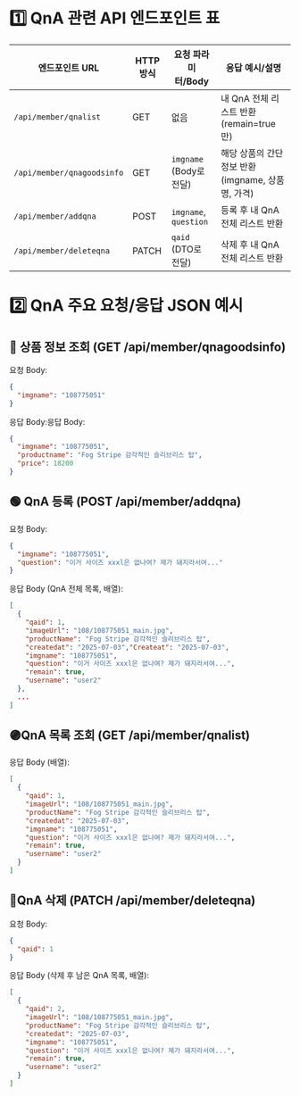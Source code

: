 # 1️⃣ QnA 관련 API 엔드포인트 표

| 엔드포인트 URL                  | HTTP 방식 | 요청 파라미터/Body          | 응답 예시/설명                           |
| -------------------------- | ------- | --------------------- | ---------------------------------- |
| `/api/member/qnalist`      | GET     | 없음                    | 내 QnA 전체 리스트 반환 (remain=true만)     |
| `/api/member/qnagoodsinfo` | GET     | `imgname` (Body로 전달)  | 해당 상품의 간단 정보 반환 (imgname, 상품명, 가격) |
| `/api/member/addqna`       | POST    | `imgname`, `question` | 등록 후 내 QnA 전체 리스트 반환               |
| `/api/member/deleteqna`    | PATCH   | `qaid` (DTO로 전달)      | 삭제 후 내 QnA 전체 리스트 반환               |


# 2️⃣ QnA 주요 요청/응답 JSON 예시


## 🔵 상품 정보 조회 (GET /api/member/qnagoodsinfo)
요청 Body:
```json
{
  "imgname": "108775051"
}
```

응답 Body:응답 Body:
```json
{
  "imgname": "108775051",
  "productname": "Fog Stripe 감각적인 슬리브리스 탑",
  "price": 18200
}
```

## 🟢 QnA 등록 (POST /api/member/addqna)
요청 Body:
```json
{
  "imgname": "108775051",
  "question": "이거 사이즈 xxxl은 없나여? 제가 돼지라서여..."
}
```

응답 Body (QnA 전체 목록, 배열):
```json
[
  {
    "qaid": 1,
    "imageUrl": "108/108775051_main.jpg",
    "productName": "Fog Stripe 감각적인 슬리브리스 탑",
    "createdat": "2025-07-03","Createat": "2025-07-03",
    "imgname": "108775051",
    "question": "이거 사이즈 xxxl은 없나여? 제가 돼지라서여...",
    "remain": true,
    "username": "user2"
  },
  ...
]
```

## 🟣QnA 목록 조회 (GET /api/member/qnalist)
응답 Body (배열):
```json
[
  {
    "qaid": 1,
    "imageUrl": "108/108775051_main.jpg",
    "productName": "Fog Stripe 감각적인 슬리브리스 탑",
    "createdat": "2025-07-03",
    "imgname": "108775051",
    "question": "이거 사이즈 xxxl은 없나여? 제가 돼지라서여...",
    "remain": true,
    "username": "user2"
  }
]
```

## 🔴QnA 삭제 (PATCH /api/member/deleteqna)
요청 Body:
```json
{
  "qaid": 1
}
```

응답 Body (삭제 후 남은 QnA 목록, 배열):
```json
[
  {
    "qaid": 2,
    "imageUrl": "108/108775051_main.jpg",
    "productName": "Fog Stripe 감각적인 슬리브리스 탑",
    "createdat": "2025-07-03",
    "imgname": "108775051",
    "question": "이거 사이즈 xxxl은 없나여? 제가 돼지라서여...",
    "remain": true,
    "username": "user2"
  }
]
```

